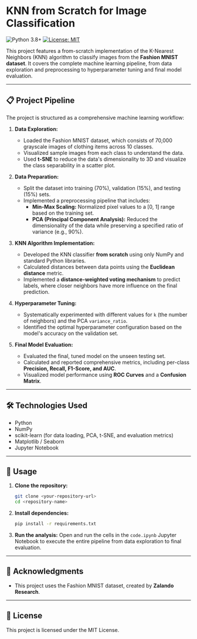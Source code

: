# KNN from Scratch for Image Classification

![Python 3.8+](https://img.shields.io/badge/python-3.8+-blue.svg)
[![License: MIT](https://img.shields.io/badge/License-MIT-yellow.svg)](https://opensource.org/licenses/MIT)

This project features a from-scratch implementation of the K-Nearest Neighbors (KNN) algorithm to classify images from the **Fashion MNIST dataset**. It covers the complete machine learning pipeline, from data exploration and preprocessing to hyperparameter tuning and final model evaluation.

---

## 📋 Project Pipeline

The project is structured as a comprehensive machine learning workflow:

1.  **Data Exploration:**
    * Loaded the Fashion MNIST dataset, which consists of 70,000 grayscale images of clothing items across 10 classes.
    * Visualized sample images from each class to understand the data.
    * Used **t-SNE** to reduce the data's dimensionality to 3D and visualize the class separability in a scatter plot.

2.  **Data Preparation:**
    * Split the dataset into training (70%), validation (15%), and testing (15%) sets.
    * Implemented a preprocessing pipeline that includes:
        * **Min-Max Scaling:** Normalized pixel values to a [0, 1] range based on the training set.
        * **PCA (Principal Component Analysis):** Reduced the dimensionality of the data while preserving a specified ratio of variance (e.g., 90%).

3.  **KNN Algorithm Implementation:**
    * Developed the KNN classifier **from scratch** using only NumPy and standard Python libraries.
    * Calculated distances between data points using the **Euclidean distance** metric.
    * Implemented a **distance-weighted voting mechanism** to predict labels, where closer neighbors have more influence on the final prediction.

4.  **Hyperparameter Tuning:**
    * Systematically experimented with different values for `k` (the number of neighbors) and the PCA `variance_ratio`.
    * Identified the optimal hyperparameter configuration based on the model's accuracy on the validation set.

5.  **Final Model Evaluation:**
    * Evaluated the final, tuned model on the unseen testing set.
    * Calculated and reported comprehensive metrics, including per-class **Precision, Recall, F1-Score, and AUC**.
    * Visualized model performance using **ROC Curves** and a **Confusion Matrix**.

---

## 🛠️ Technologies Used
* Python
* NumPy
* scikit-learn (for data loading, PCA, t-SNE, and evaluation metrics)
* Matplotlib / Seaborn
* Jupyter Notebook

---

## 🚀 Usage

1.  **Clone the repository:**
    ```bash
    git clone <your-repository-url>
    cd <repository-name>
    ```
2.  **Install dependencies:**
    ```bash
    pip install -r requirements.txt
    ```
3.  **Run the analysis:**
    Open and run the cells in the `code.ipynb` Jupyter Notebook to execute the entire pipeline from data exploration to final evaluation.

---

## 🙏 Acknowledgments
* This project uses the Fashion MNIST dataset, created by **Zalando Research**.

---

## 📄 License
This project is licensed under the MIT License.

